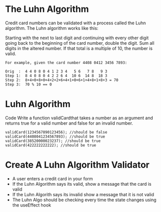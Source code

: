 # The Luhn Algorithm
Credit card numbers can be validated with a process called the Luhn algorithm. The Luhn algorithm works like this:

Starting with the next to last digit and continuing with every other digit going back to the beginning of the card number, double the digit.
Sum all digits in the altered number.
If that total is a multiple of 10, the number is valid.
    
    For example, given the card number 4408 0412 3456 7893:

    Orig  :  4 4 0 8 0 4 1 2 3 4   5 6   7 8   9 3
    Step 1:  8 4 0 8 0 4 2 2 6 4  10 6  14 8  18 3
    Step 2:  8+4+0+8+0+4+2+2+6+4+1+0+6+1+4+8+1+8+3 = 70
    Step 3:  70 % 10 == 0

# Luhn Algorithm

Code
Write a function validCardthat takes a number as an argument and returns true for a valid number and false for an invalid number.

    validCard(1234567890123456); //should be false
    validCard(4408041234567893); //should be true
    validCard(38520000023237); //should be true
    validCard(422222222222); //should be true

# Create A Luhn Algorithm Validator
- A user enters a credit card in your form
- If the Luhn Algorithm says its valid, show a message that the card is valid
- If the Luhn Algorith says its invalid show a message that it is not valid
- The Luhn Algo should be checking every time the state changes using the useEffect hook